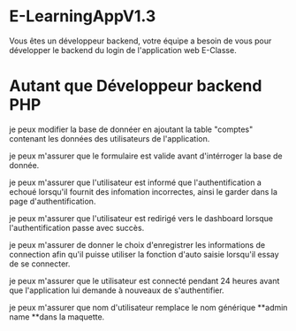 # E-LearningAppV1.3

Vous êtes un développeur backend, votre équipe a besoin de vous pour développer le backend du login de l'application web E-Classe.

# Autant que Développeur backend PHP

je peux modifier la base de donnéer en ajoutant la table "comptes" contenant les données des utilisateurs de l'application.

je peux m'assurer que le formulaire est valide avant d'intérroger la base de donnée.

je peux m'assurer que l'utilisateur est informé que l'authentification a echoué lorsqu'il fournit des infomation incorrectes, ainsi le garder dans la page d'authentification.

je peux m'assurer que l'utilisateur est redirigé vers le dashboard lorsque l'authentification passe avec succès.

je peux m'assurer de donner le choix d'enregistrer les informations de connection afin qu'il puisse utiliser la fonction d'auto saisie lorsqu'il essay de se connecter.

je peux m'assurer que le utilisateur est connecté pendant 24 heures avant que l'application lui demande à nouveaux de s'authentifier.

je peux m'assurer que nom d'utilisateur remplace le nom générique **admin name **dans la maquette.

